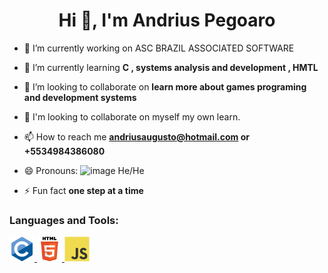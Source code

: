 <h1 align="center">Hi 👋, I'm Andrius Pegoaro</h1>

- 🔭 I’m currently working on ASC BRAZIL ASSOCIATED SOFTWARE

- 🌱 I’m currently learning **C , systems analysis and development , HMTL**

- 👯 I’m looking to collaborate on **learn more about games programing and development systems**
- 💞️ I'm looking to collaborate on myself my own learn.
  
- 📫 How to reach me **andriusaugusto@hotmail.com or +5534984386080**
  
- 😄 Pronouns: ![image](https://github.com/user-attachments/assets/eda3bb73-3f3d-4165-9bff-29a6d7561574) He/He
  
- ⚡ Fun fact **one step at a time**

<p align="left">
</p>

<h3 align="left">Languages and Tools:</h3>
<p align="left"> <a href="https://www.cprogramming.com/" target="_blank" rel="noreferrer"> <img src="https://raw.githubusercontent.com/devicons/devicon/master/icons/c/c-original.svg" alt="c" width="40" height="40"/> </a> <a href="https://www.w3.org/html/" target="_blank" rel="noreferrer"> <img src="https://raw.githubusercontent.com/devicons/devicon/master/icons/html5/html5-original-wordmark.svg" alt="html5" width="40" height="40"/> </a> <a href="https://developer.mozilla.org/en-US/docs/Web/JavaScript" target="_blank" rel="noreferrer"> <img src="https://raw.githubusercontent.com/devicons/devicon/master/icons/javascript/javascript-original.svg" alt="javascript" width="40" height="40"/> </a> </p>
